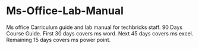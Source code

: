 # Ms-Office-Lab-Manual
Ms office Carriculum guide and lab manual for techbricks staff.
90 Days Course Guide.
First 30 days covers ms word.
Next 45 days covers ms excel.
Remaining 15 days covers ms power point.

